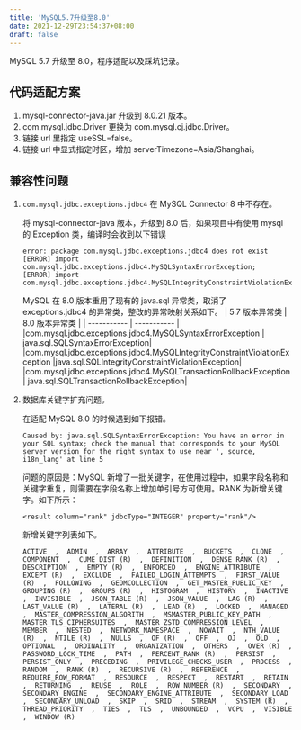 ```yaml
---
title: 'MySQL5.7升级至8.0'
date: 2021-12-29T23:54:37+08:00
draft: false
---
```


MySQL 5.7 升级至 8.0，程序适配以及踩坑记录。

## 代码适配方案

1. mysql-connector-java.jar 升级到 8.0.21 版本。
2. com.mysql.jdbc.Driver 更换为 com.mysql.cj.jdbc.Driver。
3. 链接 url 里指定 useSSL=false。
4. 链接 url 中显式指定时区，增加 serverTimezone=Asia/Shanghai。

## 兼容性问题

1. `com.mysql.jdbc.exceptions.jdbc4` 在 MySQL Connector 8 中不存在。

   将 mysql-connector-java 版本，升级到 8.0 后，如果项目中有使用 mysql 的 Exception 类，编译时会收到以下错误

   ```console
   error: package com.mysql.jdbc.exceptions.jdbc4 does not exist
   [ERROR] import com.mysql.jdbc.exceptions.jdbc4.MySQLSyntaxErrorException;
   [ERROR] import com.mysql.jdbc.exceptions.jdbc4.MySQLIntegrityConstraintViolationException;

   ```

   MySQL 在 8.0 版本重用了现有的 java.sql 异常类，取消了 exceptions.jdbc4 的异常类，整改的异常映射关系如下。
   | 5.7 版本异常类 | 8.0 版本异常类 |
   | ----------- | ----------- |
   |com.mysql.jdbc.exceptions.jdbc4.MySQLSyntaxErrorException | java.sql.SQLSyntaxErrorException|
   |com.mysql.jdbc.exceptions.jdbc4.MySQLIntegrityConstraintViolationException |java.sql.SQLIntegrityConstraintViolationException|
   |com.mysql.jdbc.exceptions.jdbc4.MySQLTransactionRollbackException | java.sql.SQLTransactionRollbackException|

2. 数据库关键字扩充问题。

    在适配 MySQL 8.0 的时候遇到如下报错。

    ```console
    Caused by: java.sql.SQLSyntaxErrorException: You have an error in your SQL syntax; check the manual that corresponds to your MySQL server version for the right syntax to use near ', source, i18n_lang' at line 5
    ```

    问题的原因是：MySQL 新增了一批关键字，在使用过程中，如果字段名称和关键字重复，则需要在字段名称上增加单引号方可使用。RANK 为新增关键字。如下所示：

    ```xmll
    <result column="rank" jdbcType="INTEGER" property="rank"/>
    ```

    新增关键字列表如下。

    ```console
    ACTIVE  ,  ADMIN  ,  ARRAY  ,  ATTRIBUTE  ,  BUCKETS  ,  CLONE  ,  COMPONENT  ,  CUME_DIST (R)  ,  DEFINITION  ,  DENSE_RANK (R)  ,  DESCRIPTION  ,  EMPTY (R)  ,  ENFORCED  ,  ENGINE_ATTRIBUTE  ,  EXCEPT (R)  ,  EXCLUDE  ,  FAILED_LOGIN_ATTEMPTS  ,  FIRST_VALUE (R)  ,  FOLLOWING  ,  GEOMCOLLECTION  ,  GET_MASTER_PUBLIC_KEY  ,  GROUPING (R)  ,  GROUPS (R)  ,  HISTOGRAM  ,  HISTORY  ,  INACTIVE  ,  INVISIBLE  ,  JSON_TABLE (R)  ,  JSON_VALUE  ,  LAG (R)  ,  LAST_VALUE (R)  ,  LATERAL (R)  ,  LEAD (R)  ,  LOCKED  ,  MANAGED  ,  MASTER_COMPRESSION_ALGORITH  ,  MSMASTER_PUBLIC_KEY_PATH  ,  MASTER_TLS_CIPHERSUITES  ,  MASTER_ZSTD_COMPRESSION_LEVEL  ,  MEMBER  ,  NESTED  ,  NETWORK_NAMESPACE  ,  NOWAIT  ,  NTH_VALUE (R)  ,  NTILE (R)  ,  NULLS  ,  OF (R)  ,  OFF  ,  OJ  ,  OLD  ,  OPTIONAL  ,  ORDINALITY  ,  ORGANIZATION  ,  OTHERS  ,  OVER (R)  ,  PASSWORD_LOCK_TIME  ,  PATH  ,  PERCENT_RANK (R)  ,  PERSIST  ,  PERSIST_ONLY  ,  PRECEDING  ,  PRIVILEGE_CHECKS_USER  ,  PROCESS  ,  RANDOM  ,  RANK (R)  ,  RECURSIVE (R)  ,  REFERENCE  ,  REQUIRE_ROW_FORMAT  ,  RESOURCE  ,  RESPECT  ,  RESTART  ,  RETAIN  ,  RETURNING  ,  REUSE  ,  ROLE  ,  ROW_NUMBER (R)  ,  SECONDARY  ,  SECONDARY_ENGINE  ,  SECONDARY_ENGINE_ATTRIBUTE  ,  SECONDARY_LOAD  ,  SECONDARY_UNLOAD  ,  SKIP  ,  SRID  ,  STREAM  ,  SYSTEM (R)  ,  THREAD_PRIORITY  ,  TIES  ,  TLS  ,  UNBOUNDED  ,  VCPU  ,  VISIBLE  ,  WINDOW (R)
    ```
